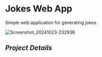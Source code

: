 # Jokes Web App 

Simple web application for generating jokes.

![Screenshot_20241023-232938](https://github.com/user-attachments/assets/02284174-08ae-4cdc-b97c-beabd4882034)

## *Project Details*